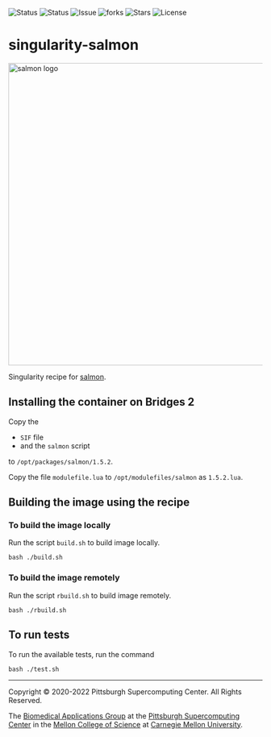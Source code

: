![Status](https://github.com/pscedu/singularity-salmon/actions/workflows/main.yml/badge.svg)
![Status](https://github.com/pscedu/singularity-salmon/actions/workflows/pretty.yml/badge.svg)
![Issue](https://img.shields.io/github/issues/pscedu/singularity-salmon)
![forks](https://img.shields.io/github/forks/pscedu/singularity-salmon)
![Stars](https://img.shields.io/github/stars/pscedu/singularity-salmon)
![License](https://img.shields.io/github/license/pscedu/singularity-salmon)

# singularity-salmon
<img alt="salmon logo" src="https://github.com/COMBINE-lab/salmon/raw/master/doc/salmon_logo.png" width="600">

Singularity recipe for [salmon](https://github.com/COMBINE-lab/salmon).
## Installing the container on Bridges 2
Copy the

* `SIF` file
* and the `salmon` script

to `/opt/packages/salmon/1.5.2`.

Copy the file `modulefile.lua` to `/opt/modulefiles/salmon` as `1.5.2.lua`.

## Building the image using the recipe

### To build the image locally
Run the script `build.sh` to build image locally.

```
bash ./build.sh
````

### To build the image remotely
Run the script `rbuild.sh` to build image remotely.

```
bash ./rbuild.sh
```

## To run tests
To run the available tests, run the command

```
bash ./test.sh
```

---
Copyright © 2020-2022 Pittsburgh Supercomputing Center. All Rights Reserved.

The [Biomedical Applications Group](https://www.psc.edu/biomedical-applications/) at the [Pittsburgh Supercomputing Center](http://www.psc.edu) in the [Mellon College of Science](https://www.cmu.edu/mcs/) at [Carnegie Mellon University](http://www.cmu.edu).
